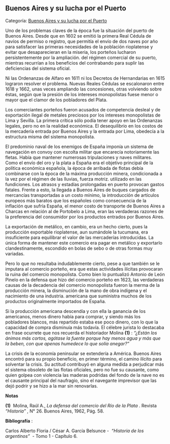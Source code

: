 ## Buenos Aires y su lucha por el Puerto

Categoría: [Buenos Aires y su lucha por el Puerto](http://descubrircorrientes.com.ar/2012/index.php/645-historia-desde-el-origen-hasta-1814/corrientes-en-el-siglo-xvii-periodo-1600-1750/panorama-economico-y-social/buenos-aires-y-su-lucha-por-el-puerto)

Uno de los problemas claves de la época fue la situación del puerto de Buenos Aires. Desde que en 1602 se emitió la primera Real Cédula de navíos de permiso o registro, que permitía el envío de dos naves por año para satisfacer las primeras necesidades de la población rioplatense y evitar que desaparecieran en la miseria, los porteños lucharon persistentemente por la ampliación. del régimen comercial de su puerto, mientras recurrían a los beneficios del contrabando para suplir las deficiencias del sistema oficial.

Ni las Ordenanzas de Alfaro en 1611 ni los Decretos de Hernandarias en 1615 lograron resolver el problema. Nuevas Reales Cédulas se escalonaron entre 1618 y 1662, unas veces ampliando las concesiones, otras volviendo sobre éstas, según que la presión de los intereses monopolistas fuese menor o mayor que el clamor de los pobladores del Plata.

Los comerciantes porteños fueron acusados de competencia desleal y de exportación ilegal de metales preciosos por los intereses monopolistas de Lima y Sevilla. La primera crítica sólo podía tener apoyo en las Ordenanzas legales, pero no en la realidad económica. El desequilibrio en los costos de la mercadería entrada por Buenos Aires y la entrada por Lima, obedecía a la estructura misma del sistema monopolista.

El predominio naval de los enemigos de España imponía un sistema de navegación en convoy con escolta militar que encarecía notoriamente las fletas. Había que mantener numerosas tripulaciones y naves militares. Como el envío del oro y la plata a España era el objetivo principal de la política económica española, la época de arribada de flotas debía combinarse con la época de la máxima producción minera, condicionada a la vez por el régimen de las lluvias, fuerza motriz. utilizado en las fundiciones. Los atrasos y estadías prolongadas en puerto provocan gastos fatales. Frente a esto, la llegada a Buenos Aires de buques cargados de mercancías transportadas a un costo mínimo, la introducción de artículos europeos más baratos que los españoles como consecuencia de la inflación que sufría España, el menor costo de transporte de Buenos Aires a Charcas en relación al de Portobelo a Lima, eran las verdaderas razones de la preferencia del consumidor por los productos entrados por Buenos Aires.

La exportación de metálico, en cambio, era un hecho cierto, pues la producción exportable rioplatense, aun sumándole la tucumana, era insuficiente para equilibrar el valor de las mercaderías introducidas. La única forma de mantener este comercio era pagar en metálico y exportarlo clandestinamente, escondido en bolas de sebo o de otras formas muy variadas.

Pero lo que no resultaba indudablemente cierto, pese a que también se le imputara al comercio porteño, era que estas actividades ilícitas provocaran la ruina del comercio monopolista. Como bien lo puntualizó Antonio de León Pinelo en la defensa que hizo del comercio porteño en 1623, las verdaderas causas de la decadencia del comercio monopolista fueron la merma de la producción minera, la disminución de la mano de obra indígena y el nacimiento de una industria. americana que suministra muchos de los productos originalmente importados de España.

Si la producción americana descendía y con ella la ganancia de los americanos, menos dinero había para comprar, y siendo más los pobladores blancos, más repartido estaba ese poco dinero, con lo que la capacidad de compra disminuía más todavía. El célebre jurista lo destacaba en frase ocurrete que nos recuerda el historiador Molina **(1)** : _“¿Están los ánimos más cortos, agótase la fuente porque hay menos agua y más que la beben, con que apenas humedece lo que solía anegar?”_

La crisis de la economía peninsular se extendería a América. Buenos Aires encontró para su propio beneficio, en primer término, el camino ilícito para solventar la crisis. Su actitud contribuyó en alguna medida a perjudicar más el sistema obsoleto de las flotas oficiales, pero no fue su causante, como quien golpea con violencia las maderas podridas del fondo de la nave no es el causante principal del naufragio, sino el navegante imprevisor que las dejó podrir y se hizo a la mar sin renovarlas.

**Notas**

**(1)**  Molina, Raúl A., _La defensa del comercio del Río de la Plata_ . Revista  _“Historia”_ , N° 26. Buenos Aires, 1962, Pág. 58.

**Bibliografía** :

Carlos Alberto Floria / César A. García Belsunce -  _“Historia de los argentinos”_  - Tomo 1 - Capítulo 6.